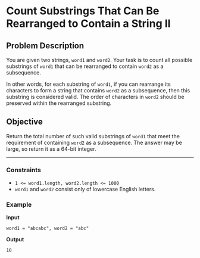 # Count Substrings That Can Be Rearranged to Contain a String II

## Problem Description

You are given two strings, `word1` and `word2`. Your task is to count all possible substrings of `word1` that can be rearranged to contain `word2` as a subsequence.

In other words, for each substring of `word1`, if you can rearrange its characters to form a string that contains `word2` as a subsequence, then this substring is considered valid. The order of characters in `word2` should be preserved within the rearranged substring.

## Objective

Return the total number of such valid substrings of `word1` that meet the requirement of containing `word2` as a subsequence. The answer may be large, so return it as a 64-bit integer.

---

### Constraints

- `1 <= word1.length, word2.length <= 1000`
- `word1` and `word2` consist only of lowercase English letters.

### Example

**Input**
```plaintext
word1 = "abcabc", word2 = "abc"
```

**Output**
```plaintext
10
```